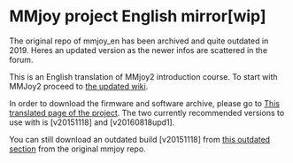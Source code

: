 # MMjoy project English mirror[wip]

The original repo of mmjoy_en has been archived and quite outdated in 2019. Heres an updated version as the newer infos are scattered in the forum.

This is an English translation of MMjoy2 introduction course.
To start with MMJoy2 proceed to [the updated wiki](https://github.com/gordonhch/mmjoy_en/wiki).

In order to download the firmware and software archive, please go to [This translated page of the project](https://translate.google.com/translate?hl=en&sl=ru&tl=en&u=https%3A%2F%2Fsites.google.com%2Fsite%2Fmmjoyproject%2Ffajly-dla-skacivania&sandbox=1). The two currently recommended versions to use with is [v20151118] and [v20160818upd1]. 

You can still download an outdated build [v20151118] from [this outdated section](https://github.com/MMjoy/mmjoy_en/tree/master/firmware%20and%20software%20release) from the original mmjoy repo.
